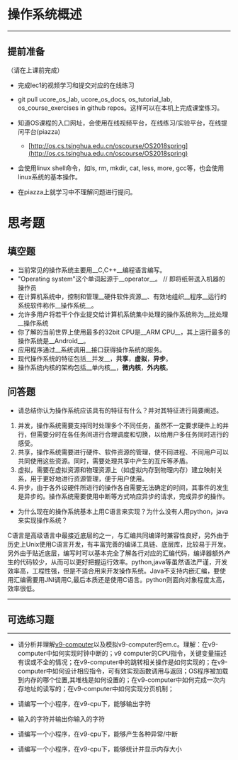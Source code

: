 # 操作系统概述

---

## **提前准备**

（请在上课前完成）

* 完成lec1的视频学习和提交对应的在线练习
* git pull ucore\_os\_lab, ucore\_os\_docs, os\_tutorial\_lab, os\_course\_exercises in github repos。这样可以在本机上完成课堂练习。
* 知道OS课程的入口网址，会使用在线视频平台，在线练习/实验平台，在线提问平台\(piazza\)
  * [http://os.cs.tsinghua.edu.cn/oscourse/OS2018spring](http://os.cs.tsinghua.edu.cn/oscourse/OS2018spring)


* 会使用linux shell命令，如ls, rm, mkdir, cat, less, more, gcc等，也会使用linux系统的基本操作。
* 在piazza上就学习中不理解问题进行提问。



# 思考题

## 填空题

* 当前常见的操作系统主要用__C,C++__编程语言编写。
* "Operating system"这个单词起源于__operator__。 // 即将纸带送入机器的操作员
* 在计算机系统中，控制和管理__硬件软件资源__、有效地组织__程序__运行的系统软件称作__操作系统__。
* 允许多用户将若干个作业提交给计算机系统集中处理的操作系统称为__批处理__操作系统
* 你了解的当前世界上使用最多的32bit CPU是__ARM CPU__，其上运行最多的操作系统是__Android__。
* 应用程序通过__系统调用__接口获得操作系统的服务。
* 现代操作系统的特征包括__并发__，__共享__，__虚拟__，__异步__。
* 操作系统内核的架构包括__单内核__，__微内核__，__外内核__。


## 问答题

- 请总结你认为操作系统应该具有的特征有什么？并对其特征进行简要阐述。

1. 并发，操作系统需要支持同时处理多个不同任务，虽然不一定要求硬件上的并行，但需要分时在各任务间进行合理调度和切换，以给用户多任务同时进行的感受。
2. 共享，操作系统需要进行硬件、软件资源的管理，使不同进程、不同用户可以共同使用这些资源。同时，需要处理共享中产生的互斥等矛盾。
3. 虚拟，需要在虚拟资源和物理资源上（如虚拟内存到物理内存）建立映射关系，用于更好地进行资源管理，便于用户使用。
4. 异步，由于各外设硬件所进行的操作各自需要无法确定的时间，其事件的发生是异步的。操作系统需要使用中断等方式响应异步的请求，完成异步的操作。

- 为什么现在的操作系统基本上用C语言来实现？为什么没有人用python，java来实现操作系统？

C语言是高级语言中最接近底层的之一，与汇编共同编译时兼容性良好，另外由于历史上Unix使用C语言开发，有丰富完善的编译工具链、底层库，比较易于开发。另外由于贴近底层，编写时可以基本完全了解各行对应的汇编代码，编译器额外产生的代码较少，从而可以更好把握运行效率。python,java等虽然语法严谨，开发效率高，工程性强，但是不适合用来开发操作系统。Java不支持内嵌汇编，要使用汇编需要用JNI调用C,最后本质还是使用C语言。python则面向对象程度太高，效率很低。

---

## 可选练习题

---

- 请分析并理解[v9\-computer](https://github.com/chyyuu/os_tutorial_lab/blob/master/v9_computer/docs/v9_computer.md)以及模拟v9\-computer的em.c。理解：在v9\-computer中如何实现时钟中断的；v9 computer的CPU指令，关键变量描述有误或不全的情况；在v9\-computer中的跳转相关操作是如何实现的；在v9\-computer中如何设计相应指令，可有效实现函数调用与返回；OS程序被加载到内存的哪个位置,其堆栈是如何设置的；在v9\-computer中如何完成一次内存地址的读写的；在v9\-computer中如何实现分页机制；


- 请编写一个小程序，在v9-cpu下，能够输出字符


- 输入的字符并输出你输入的字符


- 请编写一个小程序，在v9-cpu下，能够产生各种异常/中断


- 请编写一个小程序，在v9-cpu下，能够统计并显示内存大小

